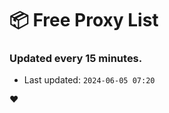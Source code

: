 # :package: Free Proxy List
### Updated every 15 minutes.

- Last updated: `2024-06-05 07:20`

:heart:
